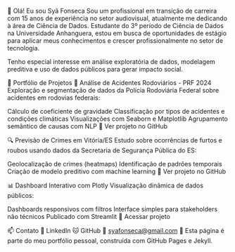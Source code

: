 
👋 Olá! Eu sou Syã Fonseca
Sou um profissional em transição de carreira com 15 anos de experiência no setor audiovisual, atualmente me dedicando à área de Ciência de Dados.
Estudante do 3º período de Ciência de Dados na Universidade Anhanguera, estou em busca de oportunidades de estágio para aplicar meus conhecimentos e crescer profissionalmente no setor de tecnologia.

Tenho especial interesse em análise exploratória de dados, modelagem preditiva e uso de dados públicos para gerar impacto social.

📂 Portfólio de Projetos
🚧 Análise de Acidentes Rodoviários - PRF 2024
Exploração e segmentação de dados da Polícia Rodoviária Federal sobre acidentes em rodovias federais:

Cálculo de coeficiente de gravidade
Classificação por tipos de acidentes e condições climáticas
Visualizações com Seaborn e Matplotlib
Agrupamento semântico de causas com NLP
🔗 Ver projeto no GitHub

🔍 Previsão de Crimes em Vitória/ES
Estudo sobre ocorrências de furtos e roubos usando dados da Secretaria de Segurança Pública do ES:

Geolocalização de crimes (heatmaps)
Identificação de padrões temporais
Criação de modelo preditivo com machine learning
🔗 Ver projeto no GitHub

📊 Dashboard Interativo com Plotly
Visualização dinâmica de dados públicos:

Dashboards responsivos com filtros
Interface simples para stakeholders não técnicos
Publicado com Streamlit
🔗 Acessar projeto

📫 Contato
💼 LinkedIn
🐱 GitHub
📧 syafonseca@gmail.com
📝 Esta página é parte do meu portfólio pessoal, construída com GitHub Pages e Jekyll.